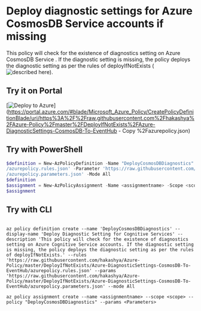 # Deploy diagnostic settings for Azure CosmosDB Service accounts if missing

This policy will check for the existence of diagnostics setting on Azure CosmosDB Service . If the diagnostic setting is missing, the policy deploys the diagnostic setting as per the rules of deployIfNotExists (![described here](https://docs.microsoft.com/en-us/azure/governance/policy/concepts/effects#deployifnotexists)).

## Try it on Portal

[![Deploy to Azure](http://azuredeploy.net/deploybutton.png)](https://portal.azure.com/#blade/Microsoft_Azure_Policy/CreatePolicyDefinitionBlade/uri/https%3A%2F%2Fraw.githubusercontent.com%2Fhakashya%2FAzure-Policy%2Fmaster%2FDeployIfNotExists%2FAzure-DiagnosticSettings-CosmosDB-To-EventHub - Copy
%2Fazurepolicy.json)

## Try with PowerShell

````powershell
$definition = New-AzPolicyDefinition -Name "DeployCosmosDBDiagnostics" -DisplayName "Deploy Diagnostic Setting for Cognitive Services" -description "This policy will check for the existence of diagnostics setting on Azure Cognitive Service accounts. If the diagnostic setting is missing, the policy deploys the diagnostic setting as per the rules of deployIfNotExists." -Policy 'https://raw.githubusercontent.com/hakashya/Azure-Policy/master/DeployIfNotExists/Azure-DiagnosticSettings-CosmosDB-To-EventHub - Copy
/azurepolicy.rules.json' -Parameter 'https://raw.githubusercontent.com/hakashya/Azure-Policy/master/DeployIfNotExists/Azure-DiagnosticSettings-CosmosDB-To-EventHub - Copy
/azurepolicy.parameters.json' -Mode All
$definition
$assignment = New-AzPolicyAssignment -Name <assignmentname> -Scope <scope> -PolicyDefinition $definition -PolicyParameter <Parameters>
$assignment 
````

## Try with CLI

````cli

az policy definition create --name 'DeployCosmosDBDiagnostics' --display-name 'Deploy Diagnostic Setting for Cognitive Services' --description 'This policy will check for the existence of diagnostics setting on Azure Cognitive Service accounts. If the diagnostic setting is missing, the policy deploys the diagnostic setting as per the rules of deployIfNotExists.' --rules 'https://raw.githubusercontent.com/hakashya/Azure-Policy/master/DeployIfNotExists/Azure-DiagnosticSettings-CosmosDB-To-EventHub/azurepolicy.rules.json' --params 'https://raw.githubusercontent.com/hakashya/Azure-Policy/master/DeployIfNotExists/Azure-DiagnosticSettings-CosmosDB-To-EventHub/azurepolicy.parameters.json' --mode All

az policy assignment create --name <assignmentname> --scope <scope> --policy "DeployCosmosDBDiagnostics" --params <Parameters>

````
